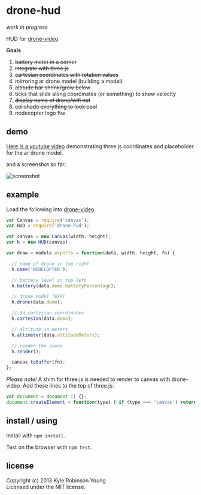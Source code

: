 # drone-hud

_work in progress_

HUD for [drone-video](https://github.com/TooTallNate/node-drone-video).

**Goals**

1. ~~battery meter in a corner~~
1. ~~integrate with three.js~~
1. ~~cartesian coordinates with rotation values~~
1. mirroring ar drone model (building a model)
1. ~~altitude bar shrink/grow below~~
1. ticks that slide along coordinates (or something) to show velocity
1. ~~display name of drone/wifi net~~
1. ~~cel shade everything to look cool~~
1. nodecopter logo ftw

## demo

[Here is a youtube video](http://www.youtube.com/watch?v=TtwjykeRAsE&list=UUpqYfSWEcyBGorRGvPsHkgg&index=1) demonstrating three.js coordinates and placeholder for the ar drone model.

and a screenshot so far:

![screenshot](https://raw.github.com/shama/drone-hud/master/test/fixtures/hud-screen.jpg)

## example
Load the following into [drone-video](https://github.com/TooTallNate/node-drone-video)

```js
var Canvas = require('canvas');
var HUD = require('drone-hud');

var canvas = new Canvas(width, height);
var h = new HUD(canvas);

var draw = module.exports = function(data, width, height, fn) {

  // name of drone in top right
  h.name('NODECOPTER');

  // battery level in top left
  h.battery(data.demo.batteryPercentage);

  // drone model (WIP)
  h.drone(data.demo);

  // 3d cartesian coordinates
  h.cartesian(data.demo);

  // altitude in meters
  h.altimeter(data.altitudeMeters);

  // render the scene
  h.render();

  canvas.toBuffer(fn);
};
```

_Please note!_ A shim for three.js is needed to render to canvas with
drone-video. Add these lines to the top of three.js:

```js
var document = document || {};
document.createElement = function(type) { if (type === 'canvas') return new (require('canvas')); };
```

## install / using

Install with `npm install`.

Test on the browser with `npm test`.

## license
Copyright (c) 2013 Kyle Robinson Young<br/>
Licensed under the MIT license.
